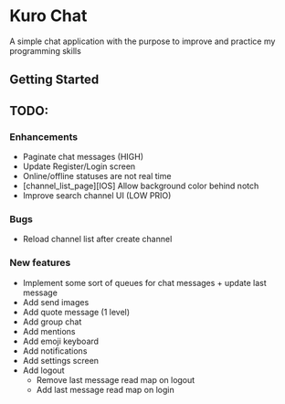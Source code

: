 # Kuro Chat

A simple chat application with the purpose to improve and practice my programming skills

## Getting Started



## TODO:


### Enhancements
- Paginate chat messages (HIGH)
- Update Register/Login screen
- Online/offline statuses are not real time
- [channel_list_page][IOS] Allow background color behind notch
- Improve search channel UI (LOW PRIO)

### Bugs
- Reload channel list after create channel

### New features
- Implement some sort of queues for chat messages + update last message
- Add send images
- Add quote message (1 level)
- Add group chat
- Add mentions
- Add emoji keyboard
- Add notifications
- Add settings screen
- Add logout 
    - Remove last message read map on logout
    - Add last message read map on login